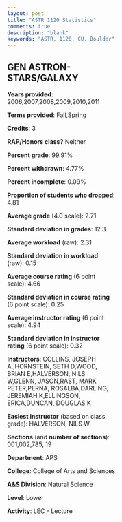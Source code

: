 ```yaml
---
layout: post
title: "ASTR 1120 Statistics"
comments: true
description: "blank"
keywords: "ASTR, 1120, CU, Boulder"
--- 
```

<head>
<script src="https://ajax.googleapis.com/ajax/libs/jquery/2.1.3/jquery.min.js"></script>
<script src="https://dl.dropboxusercontent.com/s/pc42nxpaw1ea4o9/highcharts.js?dl=0"></script>
<!-- <script src="../assets/js/highcharts.js"></script> -->
<style type="text/css">@font-face {
	font-family: "Bebas Neue";
	src: url(https://www.filehosting.org/file/details/544349/BebasNeue%20Regular.otf) format("opentype");
	}
	h1.Bebas { 
		font-family: "Bebas Neue", Verdana, Tahoma;
	}
</style>
</head>
<body>
	<div id="container" style="float: right; width: 45%; height: 88%; margin-left: 2.5%; margin-right: 2.5%;"></div>
	<script language="JavaScript">
		$(document).ready(function() {
		var chart = {type: 'column'};
		var title = {text: 'Grade Distribution'};
		var xAxis = {categories: ['A','B','C','D','F'],crosshair: true};
		var yAxis = {min: 0,title: {text: 'Percentage'}};
		var tooltip = {headerFormat: '<center><b><span style="font-size:20px">{point.key}</span></b></center>',
		               pointFormat: '<td style="padding:0"><b>{point.y:.1f}%</b></td>',
		               footerFormat: '</table>',shared: true,useHTML: true};
		var plotOptions = {column: {pointPadding: 0.0,borderWidth: 0}};  
		var credits = {enabled: false};var series= [{name: 'Percent',data: [22.64,40.26,26.09,7.07,3.94,]}];
		var json = {};
		json.chart = chart;
		json.title = title;
		json.tooltip = tooltip;
		json.xAxis = xAxis;
		json.yAxis = yAxis;  
		json.series = series;
		json.plotOptions = plotOptions;  
		json.credits = credits;
		$('#container').highcharts(json);
	});
	</script>
</body>
			   
## GEN ASTRON-STARS/GALAXY

**Years provided**: 2006,2007,2008,2009,2010,2011

**Terms provided**: Fall,Spring

**Credits**: 3

**RAP/Honors class?** Neither

**Percent grade**: 99.91%

**Percent withdrawn**: 4.77%

**Percent incomplete**: 0.09%

**Proportion of students who dropped**: 4.81

**Average grade** (4.0 scale): 2.71

**Standard deviation in grades**: 12.3

**Average workload** (raw): 2.31

**Standard deviation in workload** (raw): 0.15

**Average course rating** (6 point scale): 4.66

**Standard deviation in course rating** (6 point scale): 0.25

**Average instructor rating** (6 point scale): 4.94

**Standard deviation in instructor rating** (6 point scale): 0.32

**Instructors**: COLLINS, JOSEPH A.,HORNSTEIN, SETH D,WOOD, BRIAN E,HALVERSON, NILS W,GLENN, JASON,RAST, MARK PETER,PERNA, ROSALBA,DARLING, JEREMIAH K,ELLINGSON, ERICA,DUNCAN, DOUGLAS K

**Easiest instructor** (based on class grade): HALVERSON, NILS W

**Sections** (and **number of sections**): 001,002,785, 19

**Department**: APS

**College**: College of Arts and Sciences

**A&S Division**: Natural Science

**Level**: Lower

**Activity**: LEC - Lecture